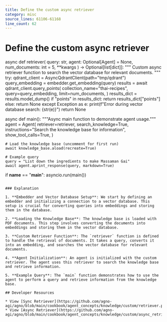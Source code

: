 ```yaml
---
title: Define the custom async retriever
category: misc
source_lines: 61106-61168
line_count: 62
---
```


# Define the custom async retriever
async def retriever(
    query: str, agent: Optional[Agent] = None, num_documents: int = 5, **kwargs
) -> Optional[list[dict]]:
    """
    Custom async retriever function to search the vector database for relevant documents.
    """
    try:
        qdrant_client = AsyncQdrantClient(path="tmp/qdrant")
        query_embedding = embedder.get_embedding(query)
        results = await qdrant_client.query_points(
            collection_name="thai-recipes",
            query=query_embedding,
            limit=num_documents,
        )
        results_dict = results.model_dump()
        if "points" in results_dict:
            return results_dict["points"]
        else:
            return None
    except Exception as e:
        print(f"Error during vector database search: {str(e)}")
        return None

async def main():
    """Async main function to demonstrate agent usage."""
    agent = Agent(
        retriever=retriever,
        search_knowledge=True,
        instructions="Search the knowledge base for information",
        show_tool_calls=True,
    )

    # Load the knowledge base (uncomment for first run)
    await knowledge_base.aload(recreate=True)

    # Example query
    query = "List down the ingredients to make Massaman Gai"
    await agent.aprint_response(query, markdown=True)

if __name__ == "__main__":
    asyncio.run(main())
```

### Explanation

1. **Embedder and Vector Database Setup**: We start by defining an embedder and initializing a connection to a vector database. This setup is crucial for converting queries into embeddings and storing them in the database.

2. **Loading the Knowledge Base**: The knowledge base is loaded with PDF documents. This step involves converting the documents into embeddings and storing them in the vector database.

3. **Custom Retriever Function**: The `retriever` function is defined to handle the retrieval of documents. It takes a query, converts it into an embedding, and searches the vector database for relevant documents.

4. **Agent Initialization**: An agent is initialized with the custom retriever. The agent uses this retriever to search the knowledge base and retrieve information.

5. **Example Query**: The `main` function demonstrates how to use the agent to perform a query and retrieve information from the knowledge base.

## Developer Resources

* View [Sync Retriever](https://github.com/agno-agi/agno/blob/main/cookbook/agent_concepts/knowledge/custom/retriever.py)
* View [Async Retriever](https://github.com/agno-agi/agno/blob/main/cookbook/agent_concepts/knowledge/custom/async_retriever.py)


